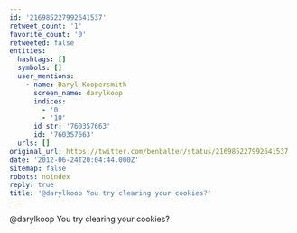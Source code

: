 ```yaml
---
id: '216985227992641537'
retweet_count: '1'
favorite_count: '0'
retweeted: false
entities:
  hashtags: []
  symbols: []
  user_mentions:
    - name: Daryl Koopersmith
      screen_name: darylkoop
      indices:
        - '0'
        - '10'
      id_str: '760357663'
      id: '760357663'
  urls: []
original_url: https://twitter.com/benbalter/status/216985227992641537
date: '2012-06-24T20:04:44.000Z'
sitemap: false
robots: noindex
reply: true
title: '@darylkoop You try clearing your cookies?'
---
```


@darylkoop You try clearing your cookies?